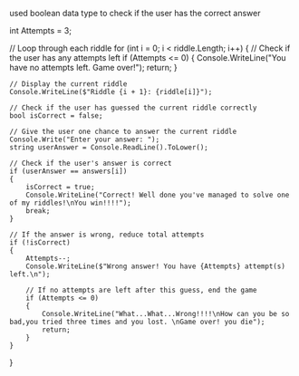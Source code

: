 used boolean data type to check if the user has the correct answer

int Attempts = 3; 

// Loop through each riddle
for (int i = 0; i < riddle.Length; i++)
{
    // Check if the user has any attempts left
    if (Attempts <= 0)
    {
        Console.WriteLine("You have no attempts left. Game over!");
        return; 
    }

    // Display the current riddle
    Console.WriteLine($"Riddle {i + 1}: {riddle[i]}");

    // Check if the user has guessed the current riddle correctly
    bool isCorrect = false;

    // Give the user one chance to answer the current riddle
    Console.Write("Enter your answer: ");
    string userAnswer = Console.ReadLine().ToLower(); 

    // Check if the user's answer is correct
    if (userAnswer == answers[i])
    {
        isCorrect = true;
        Console.WriteLine("Correct! Well done you've managed to solve one of my riddles!\nYou win!!!!");
        break;
    }

    // If the answer is wrong, reduce total attempts
    if (!isCorrect)
    {
        Attempts--; 
        Console.WriteLine($"Wrong answer! You have {Attempts} attempt(s) left.\n");

        // If no attempts are left after this guess, end the game
        if (Attempts <= 0)
        {
            Console.WriteLine("What...What...Wrong!!!!\nHow can you be so bad,you tried three times and you lost. \nGame over! you die");
            return;
        }
    }
}
